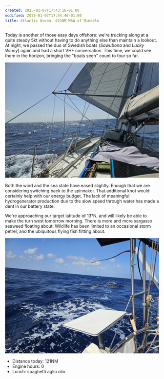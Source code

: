 ```yaml
---
created: 2025-01-07T17:43:16-01:00
modified: 2025-01-07T17:44:46-01:00
title: Atlantic Ocean, 621NM WSW of Mindelo
---
```


Today is another of those easy days offshore: we're trucking along at a quite steady 5kt without having to do anything else than maintain a lookout. At night, we passed the duo of Swedish boats (_Sawubona_ and _Lucky Winny_) again and had a short VHF conversation. This time, we could see them in the horizon, bringing the "boats seen" count to four so far.

![Image](../2025/eedc9d484426f8164f9b8bf1adbad7f4.jpg) 

Both the wind and the sea state have eased slightly. Enough that we are considering switching back to the spinnaker. That additional knot would certainly help with our energy budget. The lack of meaningful hydrogenerator production due to the slow speed through water has made a dent in our battery state. 

We're approaching our target latitude of 13°N, and will likely be able to make the turn west tomorrow morning. There is more and more sargasso seaweed floating about. Wildlife has been limited to an occasional storm petrel, and the ubiquitous flying fish flitting about.

![Image](../2025/76581863680e93f843f6061f5ce21305.jpg) 

* Distance today: 121NM
* Engine hours: 0
* Lunch: spaghetti aglio olio
